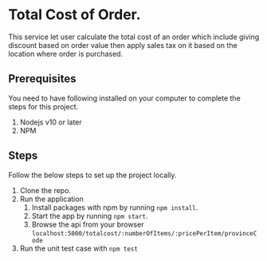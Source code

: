 # Total Cost of Order.

This service let user calculate the total cost of an order which include giving discount based on order value then apply sales tax on it based on the location where order is purchased.

## Prerequisites

You need to have following installed on your computer to complete the steps for this project.
  1. Nodejs v10 or later
  2. NPM

## Steps

Follow the below steps to set up the project locally.

1. Clone the repo.
2. Run the application
   1. Install packages with npm by running `npm install`.
   2. Start the app by running `npm start`.
   3. Browse the api from your browser `localhost:5000/totalcost/:numberOfItems/:pricePerItem/provinceCode`
3. Run the unit test case with `npm test`